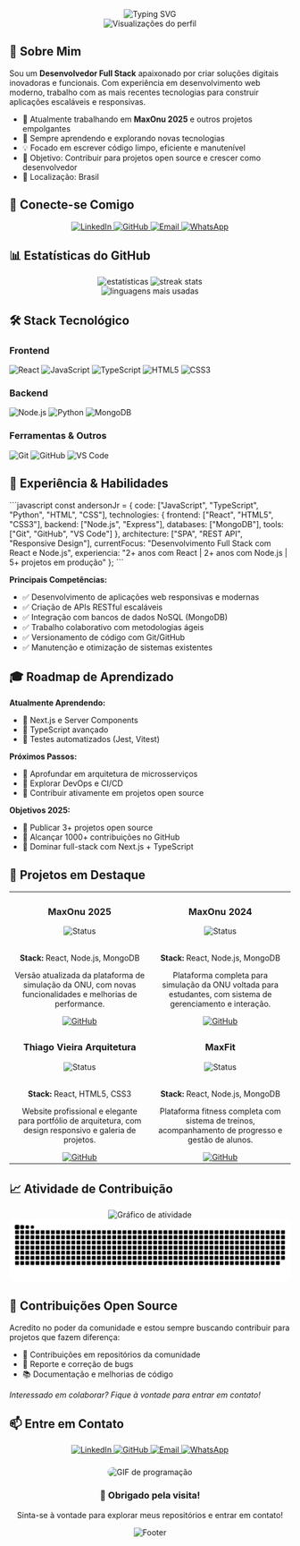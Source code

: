 <div align="center">
  <img src="https://readme-typing-svg.herokuapp.com?font=Fira+Code&size=32&duration=2800&pause=2000&color=00FF00&center=true&vCenter=true&width=940&lines=Ol%C3%A1!+%F0%9F%91%8B+Eu+sou+Anderson+Jr;Desenvolvedor+Full+Stack;Transformando+ideias+em+c%C3%B3digo!" alt="Typing SVG" />
</div>

<div align="center">
  <img src="https://komarev.com/ghpvc/?username=andersonjr667&color=00FF00&style=for-the-badge&label=VISUALIZAÇÕES+DO+PERFIL" alt="Visualizações do perfil" />
</div>

###

## 🚀 Sobre Mim

Sou um **Desenvolvedor Full Stack** apaixonado por criar soluções digitais inovadoras e funcionais. Com experiência em desenvolvimento web moderno, trabalho com as mais recentes tecnologias para construir aplicações escaláveis e responsivas.

- 🔭 Atualmente trabalhando em **MaxOnu 2025** e outros projetos empolgantes
- 🌱 Sempre aprendendo e explorando novas tecnologias
- 💡 Focado em escrever código limpo, eficiente e manutenível
- 🎯 Objetivo: Contribuir para projetos open source e crescer como desenvolvedor
- 📍 Localização: Brasil

<!-- Adicionada seção de links diretos para redes sociais e portfólio -->
## 🔗 Conecte-se Comigo

<div align="center">
  <a href="https://www.linkedin.com/in/andersonjr667" target="_blank">
    <img src="https://img.shields.io/badge/LinkedIn-0A66C2?style=for-the-badge&logo=linkedin&logoColor=white" alt="LinkedIn" />
  </a>
  <a href="https://github.com/andersonjr667" target="_blank">
    <img src="https://img.shields.io/badge/GitHub-181717?style=for-the-badge&logo=github&logoColor=white" alt="GitHub" />
  </a>
  <a href="mailto:alsj1520@gmail.com" target="_blank">
    <img src="https://img.shields.io/badge/Email-EA4335?style=for-the-badge&logo=gmail&logoColor=white" alt="Email" />
  </a>
  <a href="https://wa.me/5531971533882" target="_blank">
    <img src="https://img.shields.io/badge/WhatsApp-25D366?style=for-the-badge&logo=whatsapp&logoColor=white" alt="WhatsApp" />
  </a>
</div>

###

## 📊 Estatísticas do GitHub

<div align="center">
  <img src="https://github-readme-stats.vercel.app/api?username=andersonjr667&hide_title=false&hide_rank=false&show_icons=true&include_all_commits=true&count_private=true&disable_animations=false&theme=dark&title_color=00FF00&text_color=CCCCCC&icon_color=00FF00&bg_color=1A1A1A&locale=pt-br&hide_border=true&border_radius=10" height="180" alt="estatísticas" />
  <img src="https://github-readme-streak-stats.herokuapp.com/?user=andersonjr667&theme=dark&hide_border=true&border_radius=10&background=1A1A1A&ring=00FF00&fire=00FF00&currStreakLabel=00FF00&sideLabels=CCCCCC&currStreakNum=00FF00&sideNums=CCCCCC&dates=CCCCCC" height="180" alt="streak stats" />
</div>

<div align="center">
  <img src="https://github-readme-stats.vercel.app/api/top-langs?username=andersonjr667&locale=pt-br&hide_title=false&layout=compact&card_width=400&langs_count=8&theme=dark&title_color=00FF00&text_color=CCCCCC&bg_color=1A1A1A&hide_border=true&border_radius=10" height="200" alt="linguagens mais usadas" />
</div>

###

## 🛠️ Stack Tecnológico

### Frontend
<div align="left">
  <img src="https://img.shields.io/badge/React-20232A?style=for-the-badge&logo=react&logoColor=61DAFB" alt="React" />
  <img src="https://img.shields.io/badge/JavaScript-F7DF1E?style=for-the-badge&logo=javascript&logoColor=black" alt="JavaScript" />
  <img src="https://img.shields.io/badge/TypeScript-007ACC?style=for-the-badge&logo=typescript&logoColor=white" alt="TypeScript" />
  <img src="https://img.shields.io/badge/HTML5-E34F26?style=for-the-badge&logo=html5&logoColor=white" alt="HTML5" />
  <img src="https://img.shields.io/badge/CSS3-1572B6?style=for-the-badge&logo=css3&logoColor=white" alt="CSS3" />
</div>

### Backend
<div align="left">
  <img src="https://img.shields.io/badge/Node.js-43853D?style=for-the-badge&logo=node.js&logoColor=white" alt="Node.js" />
  <img src="https://img.shields.io/badge/Python-3776AB?style=for-the-badge&logo=python&logoColor=white" alt="Python" />
  <img src="https://img.shields.io/badge/MongoDB-4EA94B?style=for-the-badge&logo=mongodb&logoColor=white" alt="MongoDB" />
</div>

### Ferramentas & Outros
<div align="left">
  <img src="https://img.shields.io/badge/Git-F05032?style=for-the-badge&logo=git&logoColor=white" alt="Git" />
  <img src="https://img.shields.io/badge/GitHub-181717?style=for-the-badge&logo=github&logoColor=white" alt="GitHub" />
  <img src="https://img.shields.io/badge/VS_Code-007ACC?style=for-the-badge&logo=visual-studio-code&logoColor=white" alt="VS Code" />
</div>

###

## 💼 Experiência & Habilidades

\`\`\`javascript
const andersonJr = {
  code: ["JavaScript", "TypeScript", "Python", "HTML", "CSS"],
  technologies: {
    frontend: ["React", "HTML5", "CSS3"],
    backend: ["Node.js", "Express"],
    databases: ["MongoDB"],
    tools: ["Git", "GitHub", "VS Code"]
  },
  architecture: ["SPA", "REST API", "Responsive Design"],
  currentFocus: "Desenvolvimento Full Stack com React e Node.js",
  experiencia: "2+ anos com React | 2+ anos com Node.js | 5+ projetos em produção"
};
\`\`\`

**Principais Competências:**
- ✅ Desenvolvimento de aplicações web responsivas e modernas
- ✅ Criação de APIs RESTful escaláveis
- ✅ Integração com bancos de dados NoSQL (MongoDB)
- ✅ Trabalho colaborativo com metodologias ágeis
- ✅ Versionamento de código com Git/GitHub
- ✅ Manutenção e otimização de sistemas existentes

###

<!-- Adicionada seção de roadmap de aprendizado contínuo -->
## 🎓 Roadmap de Aprendizado

**Atualmente Aprendendo:**
- 🔄 Next.js e Server Components
- 🔄 TypeScript avançado
- 🔄 Testes automatizados (Jest, Vitest)

**Próximos Passos:**
- 📌 Aprofundar em arquitetura de microsserviços
- 📌 Explorar DevOps e CI/CD
- 📌 Contribuir ativamente em projetos open source

**Objetivos 2025:**
- 🎯 Publicar 3+ projetos open source
- 🎯 Alcançar 1000+ contribuições no GitHub
- 🎯 Dominar full-stack com Next.js + TypeScript

###

## 🎯 Projetos em Destaque

<table>
  <tr>
    <td width="50%">
      <h3 align="center">MaxOnu 2025</h3>
      <div align="center">
        <img src="https://img.shields.io/badge/Status-Em%20Desenvolvimento-FFFF00?style=for-the-badge" alt="Status" />
        <br><br>
        <p><strong>Stack:</strong> React, Node.js, MongoDB</p>
        <p>Versão atualizada da plataforma de simulação da ONU, com novas funcionalidades e melhorias de performance.</p>
        <a href="https://github.com/andersonjr667/maxonu-2025" target="_blank">
          <img src="https://img.shields.io/badge/Ver%20Repositório-181717?style=for-the-badge&logo=github" alt="GitHub" />
        </a>
      </div>
    </td>
    <td width="50%">
      <h3 align="center">MaxOnu 2024</h3>
      <div align="center">
        <img src="https://img.shields.io/badge/Status-Live-00FF00?style=for-the-badge" alt="Status" />
        <br><br>
        <p><strong>Stack:</strong> React, Node.js, MongoDB</p>
        <p>Plataforma completa para simulação da ONU voltada para estudantes, com sistema de gerenciamento e interação.</p>
        <a href="https://github.com/andersonjr667/maxonu-2024" target="_blank">
          <img src="https://img.shields.io/badge/Ver%20Repositório-181717?style=for-the-badge&logo=github" alt="GitHub" />
        </a>
      </div>
    </td>
  </tr>
  <tr>
    <td width="50%">
      <h3 align="center">Thiago Vieira Arquitetura</h3>
      <div align="center">
        <img src="https://img.shields.io/badge/Status-Live-00FF00?style=for-the-badge" alt="Status" />
        <br><br>
        <p><strong>Stack:</strong> React, HTML5, CSS3</p>
        <p>Website profissional e elegante para portfólio de arquitetura, com design responsivo e galeria de projetos.</p>
        <a href="https://github.com/andersonjr667/thiago-vieira-arquitetura" target="_blank">
          <img src="https://img.shields.io/badge/Ver%20Repositório-181717?style=for-the-badge&logo=github" alt="GitHub" />
        </a>
      </div>
    </td>
    <td width="50%">
      <h3 align="center">MaxFit</h3>
      <div align="center">
        <img src="https://img.shields.io/badge/Status-Live-00FF00?style=for-the-badge" alt="Status" />
        <br><br>
        <p><strong>Stack:</strong> React, Node.js, MongoDB</p>
        <p>Plataforma fitness completa com sistema de treinos, acompanhamento de progresso e gestão de alunos.</p>
        <a href="https://github.com/andersonjr667/maxfit" target="_blank">
          <img src="https://img.shields.io/badge/Ver%20Repositório-181717?style=for-the-badge&logo=github" alt="GitHub" />
        </a>
      </div>
    </td>
  </tr>
</table>

###

## 📈 Atividade de Contribuição

<div align="center">
  <img src="https://github-readme-activity-graph.vercel.app/graph?username=andersonjr667&theme=react-dark&hide_border=true&bg_color=1A1A1A&color=00FF00&line=00FF00&point=CCCCCC&area=true&area_color=00FF00" alt="Gráfico de atividade" />
</div>

<div align="center">
  <img src="https://raw.githubusercontent.com/platane/snk/output/github-contribution-grid-snake-dark.svg" alt="Animação Snake" style="border-radius: 10px" />
</div>

###

<!-- Adicionada seção de contribuições open source -->
## 🤝 Contribuições Open Source

Acredito no poder da comunidade e estou sempre buscando contribuir para projetos que fazem diferença:

- 🔗 Contribuições em repositórios da comunidade
- 🐛 Reporte e correção de bugs
- 📚 Documentação e melhorias de código

*Interessado em colaborar? Fique à vontade para entrar em contato!*

###

## 📫 Entre em Contato

<div align="center">
  <a href="https://www.linkedin.com/in/andersonjr667" target="_blank">
    <img src="https://img.shields.io/badge/LinkedIn-0A66C2?style=for-the-badge&logo=linkedin&logoColor=white" height="40" alt="LinkedIn" />
  </a>
  <a href="https://github.com/andersonjr667" target="_blank">
    <img src="https://img.shields.io/badge/GitHub-181717?style=for-the-badge&logo=github&logoColor=white" height="40" alt="GitHub" />
  </a>
  <a href="mailto:alsj1520@gmail.com" target="_blank">
    <img src="https://img.shields.io/badge/Email-EA4335?style=for-the-badge&logo=gmail&logoColor=white" height="40" alt="Email" />
  </a>
  <a href="https://wa.me/5531971533882" target="_blank">
    <img src="https://img.shields.io/badge/WhatsApp-25D366?style=for-the-badge&logo=whatsapp&logoColor=white" height="40" alt="WhatsApp" />
  </a>
</div>

###

<div align="center">
  <img src="https://pa1.narvii.com/6843/41399bdea29e5dc45e503cfd3ba973a448a62da7_hq.gif" width="500" alt="GIF de programação" style="border-radius: 10px" />
</div>

###

<div align="center">
  <h3>💚 Obrigado pela visita!</h3>
  <p>Sinta-se à vontade para explorar meus repositórios e entrar em contato!</p>
  
  <img src="https://capsule-render.vercel.app/api?type=waving&color=00FF00&height=120&section=footer" alt="Footer" />
</div>
